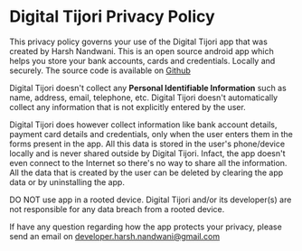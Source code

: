 # Digital Tijori Privacy Policy

This privacy policy governs your use of the Digital Tijori app that was created by Harsh Nandwani. This is an open source android app which helps you store your bank accounts, cards and credentials. Locally and securely. The source code is available on [Github](https://github.com/HarshNandwani/Digital-Tijori)

Digital Tijori doesn't collect any **Personal Identifiable Information** such as name, address, email, telephone, etc.
Digital Tijori doesn't automatically collect any information that is not explicitly entered by the user.

Digital Tijori does however collect information like bank account details, payment card details and credentials, only when the user enters them in the forms present in the app. All this data is stored in the user's phone/device locally and is never shared outside by Digital Tijori. Infact, the app doesn't even connect to the Internet so there's no way to share all the information.
All the data that is created by the user can be deleted by clearing the app data or by uninstalling the app.

DO NOT use app in a rooted device. Digital Tijori and/or its developer(s) are not responsible for any data breach from a rooted device.

If have any question regarding how the app protects your privacy, please send an email on developer.harsh.nandwani@gmail.com
